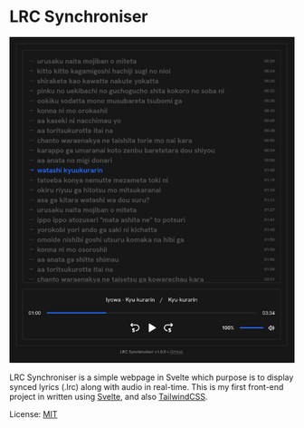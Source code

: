 # LRC Synchroniser

![Preview Image](./preview.png)

LRC Synchroniser is a simple webpage in Svelte which purpose is to display
synced lyrics (.lrc) along with audio in real-time. This is my first front-end
project in written using [Svelte](https://svelte.dev), and also
[TailwindCSS](https://tailwindcss.com).

License: [MIT](./LICENSE)
